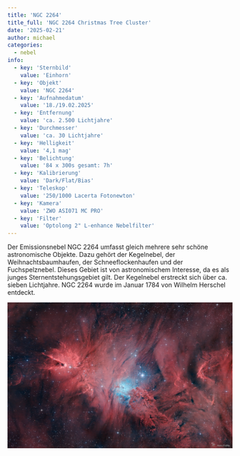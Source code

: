 ```yaml
---
title: 'NGC 2264'
title_full: 'NGC 2264 Christmas Tree Cluster'
date: '2025-02-21'
author: michael
categories:
  - nebel
info:
  - key: 'Sternbild'
    value: 'Einhorn'
  - key: 'Objekt'
    value: 'NGC 2264'
  - key: 'Aufnahmedatum'
    value: '18./19.02.2025'
  - key: 'Entfernung'
    value: 'ca. 2.500 Lichtjahre'
  - key: 'Durchmesser'
    value: 'ca. 30 Lichtjahre'
  - key: 'Helligkeit'
    value: '4,1 mag'
  - key: 'Belichtung'
    value: '84 x 300s gesamt: 7h'
  - key: 'Kalibrierung'
    value: 'Dark/Flat/Bias'
  - key: 'Teleskop'
    value: '250/1000 Lacerta Fotonewton'
  - key: 'Kamera'
    value: 'ZWO ASI071 MC PRO'
  - key: 'Filter'
    value: 'Optolong 2" L-enhance Nebelfilter'
---
```


Der Emissionsnebel NGC 2264 umfasst gleich mehrere sehr schöne astronomische Objekte. Dazu gehört der Kegelnebel, der Weihnachtsbaumhaufen, der Schneeflockenhaufen und der Fuchspelznebel. Dieses Gebiet ist von astronomischem Interesse, da es als junges Sternentstehungsgebiet gilt. Der Kegelnebel erstreckt sich über ca. sieben Lichtjahre. NGC 2264 wurde im Januar 1784 von Wilhelm Herschel entdeckt.


![NGC-2264](header.jpg 'NGC-2264')
